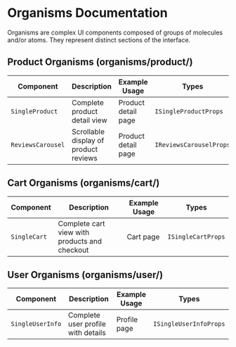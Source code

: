 # Organisms Documentation

Organisms are complex UI components composed of groups of molecules and/or atoms. They represent distinct sections of the interface.

## Product Organisms (organisms/product/)

| Component         | Description                           | Example Usage       | Types                   |
| ----------------- | ------------------------------------- | ------------------- | ----------------------- |
| `SingleProduct`   | Complete product detail view          | Product detail page | `ISingleProductProps`   |
| `ReviewsCarousel` | Scrollable display of product reviews | Product detail page | `IReviewsCarouselProps` |

## Cart Organisms (organisms/cart/)

| Component    | Description                                   | Example Usage | Types              |
| ------------ | --------------------------------------------- | ------------- | ------------------ |
| `SingleCart` | Complete cart view with products and checkout | Cart page     | `ISingleCartProps` |

## User Organisms (organisms/user/)

| Component        | Description                        | Example Usage | Types                  |
| ---------------- | ---------------------------------- | ------------- | ---------------------- |
| `SingleUserInfo` | Complete user profile with details | Profile page  | `ISingleUserInfoProps` |
